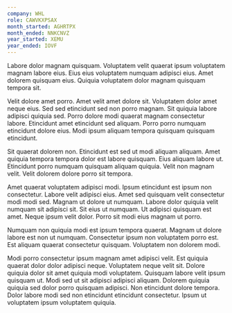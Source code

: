 ```yaml
---
company: WHL
role: CAWVKXPSAX
month_started: AGHRTPX
month_ended: NNKCNVZ
year_started: XEMU
year_ended: IOVF
---
```


Labore dolor magnam quisquam. Voluptatem velit quaerat ipsum voluptatem magnam labore eius. Eius eius voluptatem numquam adipisci eius. Amet dolorem quisquam eius. Quiquia voluptatem dolor magnam quisquam tempora sit.

Velit dolore amet porro. Amet velit amet dolore sit. Voluptatem dolor amet neque eius. Sed sed etincidunt sed non porro magnam. Sit quiquia labore adipisci quiquia sed. Porro dolore modi quaerat magnam consectetur labore. Etincidunt amet etincidunt sed aliquam. Porro porro numquam etincidunt dolore eius. Modi ipsum aliquam tempora quisquam quisquam etincidunt.

Sit quaerat dolorem non. Etincidunt est sed ut modi aliquam aliquam. Amet quiquia tempora tempora dolor est labore quisquam. Eius aliquam labore ut. Etincidunt porro numquam quisquam aliquam quiquia. Velit non magnam velit. Velit dolorem dolore porro sit tempora.

Amet quaerat voluptatem adipisci modi. Ipsum etincidunt est ipsum non consectetur. Labore velit adipisci eius. Amet sed quisquam velit consectetur modi modi sed. Magnam ut dolore ut numquam. Labore dolor quiquia velit numquam sit adipisci sit. Sit eius ut numquam. Ut adipisci quisquam est amet. Neque ipsum velit dolor. Porro sit modi eius magnam ut porro.

Numquam non quiquia modi est ipsum tempora quaerat. Magnam ut dolore labore est non ut numquam. Consectetur ipsum non voluptatem porro est. Est aliquam quaerat consectetur quisquam. Voluptatem non dolorem modi.

Modi porro consectetur ipsum magnam amet adipisci velit. Est quiquia quaerat dolor dolor adipisci neque. Voluptatem neque velit sit. Dolore quiquia dolor sit amet quiquia modi voluptatem. Quisquam labore velit ipsum quisquam ut. Modi sed ut sit adipisci adipisci aliquam. Dolorem quiquia quiquia sed dolor porro quisquam adipisci. Non etincidunt dolore tempora. Dolor labore modi sed non etincidunt etincidunt consectetur. Ipsum ut voluptatem ipsum voluptatem quiquia.
    